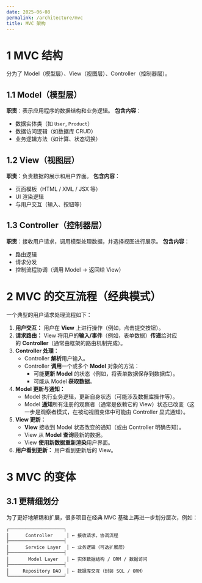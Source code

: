 ```yaml
---
date: 2025-06-08
permalink: /architecture/mvc
title: MVC 架构
---
```

# 1 MVC 结构
分为了 Model（模型层）、View（视图层）、Controller（控制器层）。
## 1.1 **Model（模型层）**
**职责**：表示应用程序的数据结构和业务逻辑。
**包含内容**：
- 数据实体类（如 `User`, `Product`）
- 数据访问逻辑（如数据库 CRUD）
- 业务逻辑方法（如计算、状态切换）
## 1.2 **View（视图层）**
**职责**：负责数据的展示和用户界面。
**包含内容**：
- 页面模板（HTML / XML / JSX 等）
- UI 渲染逻辑
- 与用户交互（输入、按钮等）
## 1.3 **Controller（控制器层）**
**职责**：接收用户请求，调用模型处理数据，并选择视图进行展示。
**包含内容**：
- 路由逻辑
- 请求分发
- 控制流程协调（调用 Model → 返回给 View）

# 2 MVC 的交互流程（经典模式）

一个典型的用户请求处理流程如下：
1. **用户交互：** 用户在 **View** 上进行操作（例如，点击提交按钮）。
2. **请求路由：** View 将用户的**输入/事件**（例如，表单数据）**传递**给对应的 **Controller**（通常由框架的路由机制完成）。
3. **Controller 处理：**
    - Controller **解析**用户输入。
    - Controller **调用**一个或多个 **Model** 对象的方法：
        - 可能**更新 Model** 的状态（例如，将表单数据保存到数据库）。
        - 可能从 Model **获取数据**。
4. **Model 更新与通知：**
    - Model 执行业务逻辑，更新自身状态（可能涉及数据库操作等）。
    - Model **通知**所有注册的观察者（通常是依赖它的 View）状态已改变（这一步是观察者模式，在被动视图变体中可能由 Controller 显式通知）。
5. **View 更新：**
    - **View** 接收到 Model 状态改变的通知（或由 Controller 明确告知）。
    - View 从 **Model** **查询**最新的数据。
    - View **使用新数据重新渲染**用户界面。
6. **用户看到更新：** 用户看到更新后的 View。
# 3 MVC 的变体
## 3.1 更精细划分
为了更好地解耦和扩展，很多项目在经典 MVC 基础上再进一步划分层次，例如：
```
┌────────────────────┐
│      Controller     │ ← 接收请求，协调流程
├────────────────────┤
│      Service Layer  │ ← 业务逻辑（可选扩展层）
├────────────────────┤
│       Model Layer   │ ← 实体数据结构 / ORM / 数据访问
├────────────────────┤
│     Repository DAO  │ ← 数据库交互（封装 SQL / ORM）
└────────────────────┘
```
